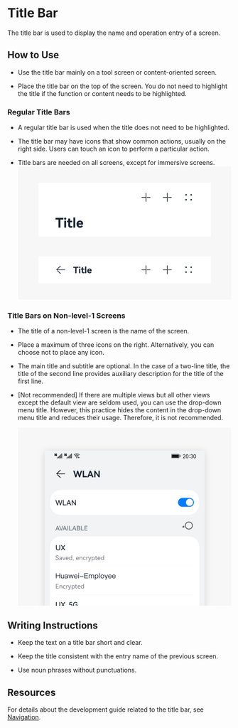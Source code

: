 # Title Bar


The title bar is used to display the name and operation entry of a screen.


## How to Use

- Use the title bar mainly on a tool screen or content-oriented screen.

- Place the title bar on the top of the screen. You do not need to highlight the title if the function or content needs to be highlighted.


### Regular Title Bars

- A regular title bar is used when the title does not need to be highlighted.


- The title bar may have icons that show common actions, usually on the right side. Users can touch an icon to perform a particular action.

- Title bars are needed on all screens, except for immersive screens.
  ![appbar_sub_3](figures/appbar_sub_3.png)


### Title Bars on Non-level-1 Screens

- The title of a non-level-1 screen is the name of the screen.
- Place a maximum of three icons on the right. Alternatively, you can choose not to place any icon.
- The main title and subtitle are optional. In the case of a two-line title, the title of the second line provides auxiliary description for the title of the first line.
- [Not recommended] If there are multiple views but all other views except the default view are seldom used, you can use the drop-down menu title. However, this practice hides the content in the drop-down menu title and reduces their usage. Therefore, it is not recommended.
  
  ![app_bar_1_copy_3-backup_2](figures/app_bar_1_copy_3-backup_2.png)


## Writing Instructions

- Keep the text on a title bar short and clear.

- Keep the title consistent with the entry name of the previous screen.

- Use noun phrases without punctuations.


## Resources

For details about the development guide related to the title bar, see [Navigation](../../application-dev/reference/arkui-ts/ts-basic-components-navigation.md).